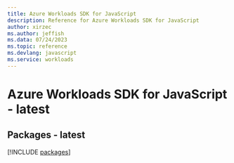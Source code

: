 ```yaml
---
title: Azure Workloads SDK for JavaScript
description: Reference for Azure Workloads SDK for JavaScript
author: xirzec
ms.author: jeffish
ms.data: 07/24/2023
ms.topic: reference
ms.devlang: javascript
ms.service: workloads
---
```

# Azure Workloads SDK for JavaScript - latest
## Packages - latest
[!INCLUDE [packages](workloads-index.md)]